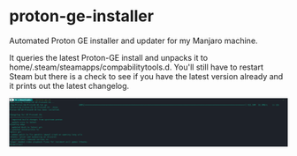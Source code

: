 # proton-ge-installer
Automated Proton GE installer and updater for my Manjaro machine.

It queries the latest Proton-GE install and unpacks it to home/.steam/steamapps/compabilitytools.d. You'll still have to restart Steam but there is a check to see if you have the latest version already and it prints out the latest changelog.

![alt text](https://github.com/neilmartindev/proton-ge-installer/blob/master/screenshot.png?raw=true)
